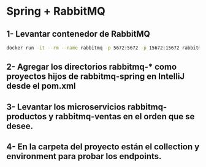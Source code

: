 # Spring + RabbitMQ

## 1- Levantar contenedor de RabbitMQ
```bash
docker run -it --rm --name rabbitmq -p 5672:5672 -p 15672:15672 rabbitmq:3.13-management
```

## 2- Agregar los directorios rabbitmq-* como proyectos hijos de rabbitmq-spring en IntelliJ desde el pom.xml

## 3- Levantar los microservicios rabbitmq-productos y rabbitmq-ventas en el orden que se desee.

## 4- En la carpeta del proyecto están el collection y environment para probar los endpoints.
